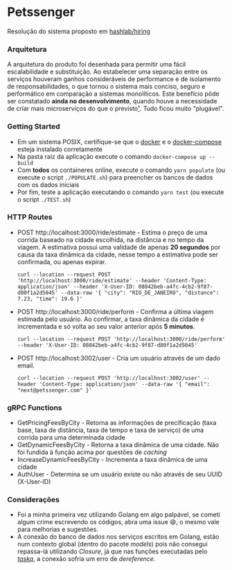 # Petssenger

Resolução do sistema proposto em [hashlab/hiring](https://github.com/hashlab/hiring/blob/5ae82743d1afd7f741d59ee63ffa8149ffa12660/challenges/pt-br/backend-finance-challenge.md)

### Arquitetura

A arquitetura do produto foi desenhada para permitir uma fácil escalabilidade e substituição.
Ao estabelecer uma separação entre os serviços houveram ganhos consideráveis de performance e de isolamento de responsabilidades, o que tornou o sistema mais conciso, seguro e performático em comparação a sistemas monolíticos. Este benefício pôde ser constatado **ainda no desenvolvimento**, quando houve a necessidade de criar mais microserviços do que o previsto[¹](https://imgur.com/a/llpJ6Ir). Tudo ficou muito "plugável".

### Getting Started

- Em um sistema POSIX, certifique-se que o [docker](https://docs.docker.com/install/) e o [docker-compose](https://docs.docker.com/compose/install/) esteja instalado corretamente
- Na pasta raíz da aplicação execute o comando `docker-compose up --build`
- Com **todos** os containeres online, execute o comando `yarn populate` (ou execute o script `./POPULATE.sh`) para preencher os bancos de dados com os dados iniciais
- Por fim, teste a aplicação executando o comando `yarn test` (ou execute o script `./TEST.sh`)

### HTTP Routes

- POST http://localhost:3000/ride/estimate - Estima o preço de uma corrida baseado na cidade escolhida, na distância e no tempo da viagem. A estimativa possui uma validade de apenas **20 segundos** por causa da taxa dinâmica da cidade, nesse tempo a estimativa pode ser confirmada, ou apenas expirar.

  `curl --location --request POST 'http://localhost:3000/ride/estimate' --header 'Content-Type: application/json' --header 'X-User-ID: 08842beb-a4fc-4cb2-9f87-d80f1a2d5045' --data-raw '{ "city": "RIO_DE_JANEIRO", "distance": 7.23, "time": 19.6 }'`

- POST http://localhost:3000/ride/perform - Confirma a última viagem estimada pelo usuário. Ao confirmar, a taxa dinâmica da cidade é incrementada e só volta ao seu valor anterior após **5 minutos**.

  `curl --location --request POST 'http://localhost:3000/ride/perform' --header 'X-User-ID: 08842beb-a4fc-4cb2-9f87-d80f1a2d5045'`

- POST http://localhost:3002/user - Cria um usuário através de um dado email.

  `curl --location --request POST 'http://localhost:3002/user' --header 'Content-Type: application/json' --data-raw '{ "email": "next@petssenger.com" }'`

### gRPC Functions

- GetPricingFeesByCity - Retorna as informações de precificação (taxa base, taxa de distância, taxa de tempo e taxa de serviço) de uma corrida para uma determinada cidade
- GetDynamicFeesByCity - Retorna a taxa dinâmica de uma cidade. Não foi fundida à função acima por questões de _caching_
- IncreaseDynamicFeesByCity - Incrementa a taxa dinâmica de uma cidade
- AuthUser - Determina se um usuário existe ou não através de seu UUID (X-User-ID)

### Considerações

- Foi a minha primeira vez utilizando Golang em algo palpável, se cometi algum crime escrevendo os códigos, abra uma issue 😄, o mesmo vale para melhorias e sugestões.
- A conexão do banco de dados nos serviços escritos em Golang, estão num contexto global (dentro do pacote _models_) pois não consegui repassa-lá utilizando _Closure_, já que nas funções executadas pelo [_taskq_](https://github.com/vmihailenco/taskq), a conexão sofria um erro de _dereference_.
